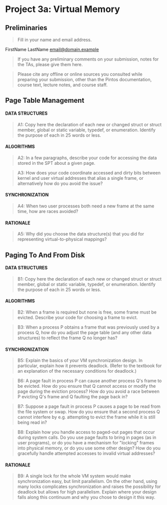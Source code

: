 # Project 3a: Virtual Memory

## Preliminaries

>Fill in your name and email address.

FirstName LastName <email@domain.example>

>If you have any preliminary comments on your submission, notes for the TAs, please give them here.



>Please cite any offline or online sources you consulted while preparing your submission, other than the Pintos documentation, course text, lecture notes, and course staff.



## Page Table Management

#### DATA STRUCTURES

>A1: Copy here the declaration of each new or changed struct or struct member, global or static variable, typedef, or enumeration.  Identify the purpose of each in 25 words or less.



#### ALGORITHMS

>A2: In a few paragraphs, describe your code for accessing the data
>stored in the SPT about a given page.



>A3: How does your code coordinate accessed and dirty bits between
>kernel and user virtual addresses that alias a single frame, or
>alternatively how do you avoid the issue?



#### SYNCHRONIZATION

>A4: When two user processes both need a new frame at the same time,
>how are races avoided?



#### RATIONALE

>A5: Why did you choose the data structure(s) that you did for
>representing virtual-to-physical mappings?



## Paging To And From Disk

#### DATA STRUCTURES

>B1: Copy here the declaration of each new or changed struct or struct member, global or static variable, typedef, or enumeration.  Identify the purpose of each in 25 words or less.



#### ALGORITHMS

>B2: When a frame is required but none is free, some frame must be
>evicted.  Describe your code for choosing a frame to evict.



>B3: When a process P obtains a frame that was previously used by a
>process Q, how do you adjust the page table (and any other data
>structures) to reflect the frame Q no longer has?



#### SYNCHRONIZATION

>B5: Explain the basics of your VM synchronization design.  In
>particular, explain how it prevents deadlock.  (Refer to the
>textbook for an explanation of the necessary conditions for
>deadlock.)



>B6: A page fault in process P can cause another process Q's frame
>to be evicted.  How do you ensure that Q cannot access or modify
>the page during the eviction process?  How do you avoid a race
>between P evicting Q's frame and Q faulting the page back in?



>B7: Suppose a page fault in process P causes a page to be read from
>the file system or swap.  How do you ensure that a second process Q
>cannot interfere by e.g. attempting to evict the frame while it is
>still being read in?



>B8: Explain how you handle access to paged-out pages that occur
>during system calls.  Do you use page faults to bring in pages (as
>in user programs), or do you have a mechanism for "locking" frames
>into physical memory, or do you use some other design?  How do you
>gracefully handle attempted accesses to invalid virtual addresses?



#### RATIONALE

>B9: A single lock for the whole VM system would make
>synchronization easy, but limit parallelism.  On the other hand,
>using many locks complicates synchronization and raises the
>possibility for deadlock but allows for high parallelism.  Explain
>where your design falls along this continuum and why you chose to
>design it this way.